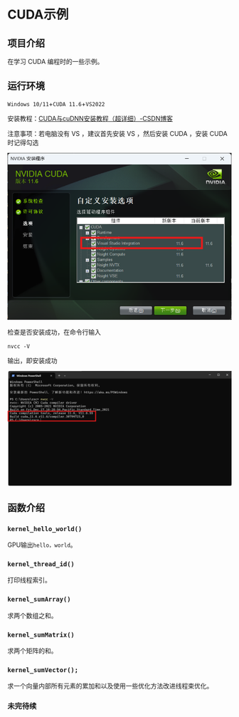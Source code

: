 # CUDA示例

## 项目介绍

在学习 CUDA 编程时的一些示例。

## 运行环境

`Windows 10/11`+`CUDA 11.6`+`VS2022`

安装教程：[CUDA与cuDNN安装教程（超详细）-CSDN博客](https://blog.csdn.net/anmin8888/article/details/127910084)

注意事项：若电脑没有 VS ，建议首先安装 VS ，然后安装 CUDA ，安装 CUDA 时记得勾选

![image-20240907163417896](images/image-20240907163417896.png)

检查是否安装成功，在命令行输入

```shell
nvcc -V
```

输出，即安装成功

![image-20240907163634257](images/image-20240907163634257.png)

## 函数介绍

### `kernel_hello_world()`

GPU输出`hello，world`。

### `kernel_thread_id()`

打印线程索引。

### `kernel_sumArray()`

求两个数组之和。

### `kernel_sumMatrix()`

求两个矩阵的和。

### `kernel_sumVector();`

求一个向量内部所有元素的累加和以及使用一些优化方法改进线程束优化。

### 未完待续